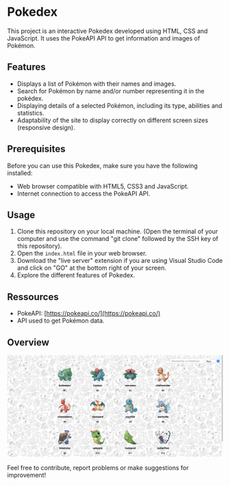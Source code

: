 # Pokedex

This project is an interactive Pokedex developed using HTML, CSS and JavaScript. It uses the PokeAPI API to get information and images of Pokémon.

## Features

- Displays a list of Pokémon with their names and images.
- Search for Pokémon by name and/or number representing it in the pokédex.
- Displaying details of a selected Pokémon, including its type, abilities and statistics.
- Adaptability of the site to display correctly on different screen sizes (responsive design).

## Prerequisites

Before you can use this Pokedex, make sure you have the following installed:

- Web browser compatible with HTML5, CSS3 and JavaScript.
- Internet connection to access the PokeAPI API.

## Usage

1. Clone this repository on your local machine. (Open the terminal of your computer and use the command "git clone" followed by the SSH key of this repository).
2. Open the `index.html` file in your web browser.
3. Download the "live server" extension if you are using Visual Studio Code and click on "GO" at the bottom right of your screen.
4. Explore the different features of Pokedex.

## Ressources

- PokeAPI: [https://pokeapi.co/](https://pokeapi.co/) 
- API used to get Pokémon data.

## Overview

![Aperçu du Pokedex](/images/readme.png)

Feel free to contribute, report problems or make suggestions for improvement!